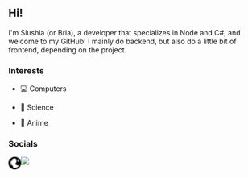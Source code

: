 ## Hi!
I'm Slushia (or Bria), a developer that specializes in Node and C#, and welcome to my GitHub! I mainly do backend, but also do a little bit of frontend, depending on the project. 

### Interests
- 💻 Computers

- 🧪 Science

- 💮 Anime

### Socials
[<img width="25px" align="left" src="https://raw.githubusercontent.com/iconic/open-iconic/master/svg/globe.svg" />][website]
[<img width="25px" align="left" src="https://cdn.jsdelivr.net/npm/simple-icons@v3/icons/twitter.svg" />][twitter]

[website]: https://slushia.dev
[twitter]: https://twitter.com/Slushia
